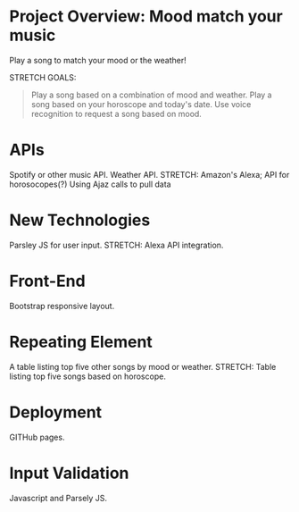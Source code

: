 # Project Overview: Mood match your music
Play a song to match your mood or the weather!

STRETCH GOALS: 
> Play a song based on a combination of mood and weather.
> Play a song based on your horoscope and today's date.
> Use voice recognition to request a song based on mood.

# APIs
Spotify or other music API.
Weather API.
STRETCH: Amazon's Alexa; API for horosocopes(?)
Using Ajaz calls to pull data

# New Technologies
Parsley JS for user input.
STRETCH: Alexa API integration.

# Front-End
Bootstrap responsive layout.

# Repeating Element
A table listing top five other songs by mood or weather.
STRETCH: Table listing top five songs based on horoscope.

# Deployment
GITHub pages.


# Input Validation
Javascript and Parsely JS.



